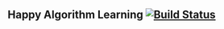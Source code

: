 ## Happy Algorithm Learning [![Build Status](https://travis-ci.org/aarthiarun/algorithm.svg?branch=master)](https://travis-ci.org/aarthiarun/algorithm)